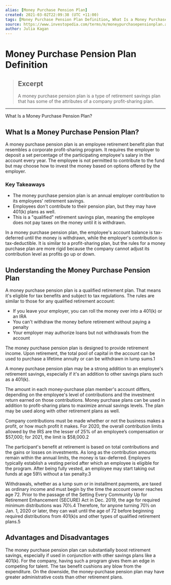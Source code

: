 ```yaml
---
alias: [Money Purchase Pension Plan]
created: 2021-03-02T22:09:38 (UTC +11:00)
tags: [Money Purchase Pension Plan Definition, What Is a Money Purchase Pension Plan?]
source: https://www.investopedia.com/terms/m/moneypurchasepensionplan.asp
author: Julia Kagan
---
```


# Money Purchase Pension Plan Definition

> ## Excerpt
> A money purchase pension plan is a type of retirement savings plan that has some of the attributes of a company profit-sharing plan.

---

What Is a Money Purchase Pension Plan?
## What Is a Money Purchase Pension Plan?

A money purchase pension plan is an employee retirement benefit plan that resembles a corporate profit-sharing program. It requires the employer to deposit a set percentage of the participating employee's salary in the account every year. The employee is not permitted to contribute to the fund but may choose how to invest the money based on options offered by the employer.

### Key Takeaways

-   The money purchase pension plan is an annual employer contribution to its employees' retirement savings.
-   Employees don't contribute to their pension plan, but they may have 401(k) plans as well.
-   This is a "qualified" retirement savings plan, meaning the employee does not pay taxes on the money until it is withdrawn.

In a money purchase pension plan, the employee's account balance is tax-deferred until the money is withdrawn, while the employer's contribution is tax-deductible. It is similar to a profit-sharing plan, but the rules for a money purchase plan are more rigid because the company cannot adjust its contribution level as profits go up or down.

## Understanding the Money Purchase Pension Plan

A money purchase pension plan is a qualified retirement plan. That means it's eligible for tax benefits and subject to tax regulations. The rules are similar to those for any qualified retirement account:

-   If you leave your employer, you can roll the money over into a 401(k) or an IRA
-   You can't withdraw the money before retirement without paying a penalty
-   Your employer may authorize loans but not withdrawals from the account

The money purchase pension plan is designed to provide retirement income. Upon retirement, the total pool of capital in the account can be used to purchase a lifetime annuity or can be withdrawn in lump sums.1

A money purchase pension plan may be a strong addition to an employee's retirement savings, especially if it's an addition to other savings plans such as a 401(k).

The amount in each money-purchase plan member's account differs, depending on the employee's level of contributions and the investment return earned on those contributions. Money purchase plans can be used in addition to profit-sharing plans to maximize annual savings levels. The plan may be used along with other retirement plans as well.

Company contributions must be made whether or not the business makes a profit, or how much profit it makes. For 2020, the overall contribution limits allowed by the IRS are the lesser of 25% of an employee’s compensation or $57,000; for 2021, the limit is $58,000.2

The participant's benefit at retirement is based on total contributions and the gains or losses on investments. As long as the contribution amounts remain within the annual limits, the money is tax-deferred. Employers typically establish a vesting period after which an employee is eligible for the program. After being fully vested, an employee may start taking out funds at age 59½ without a tax penalty.3

Withdrawals, whether as a lump sum or in installment payments, are taxed as ordinary income and must begin by the time the account owner reaches age 72. Prior to the passage of the Setting Every Community Up for Retirement Enhancement (SECURE) Act in Dec. 2019, the age for required minimum distributions was 70½.4 Therefore, for anyone turning 70½ on Jan. 1, 2020 or later, they can wait until the age of 72 before beginning required distributions from 401(k)s and other types of qualified retirement plans.5

## Advantages and Disadvantages

The money purchase pension plan can substantially boost retirement savings, especially if used in conjunction with other savings plans like a 401(k). For the company, having such a program gives them an edge in competing for talent. The tax benefit cushions any blow from the expenditure. On the downside, the money-purchase pension plan may have greater administrative costs than other retirement plans.
